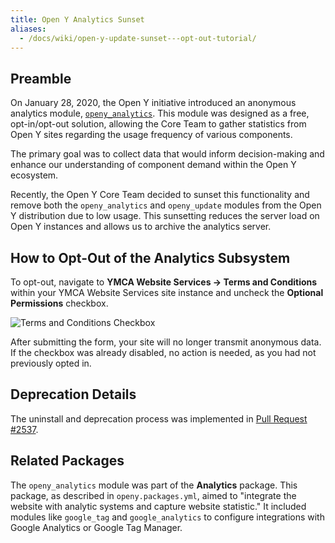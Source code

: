 ```yaml
---
title: Open Y Analytics Sunset
aliases:
  - /docs/wiki/open-y-update-sunset---opt-out-tutorial/
---
```


## Preamble

On January 28, 2020, the Open Y initiative introduced an anonymous analytics module, [`openy_analytics`](https://github.com/YCloudYUSA/yusaopeny/tree/9.x-2.x/modules/custom/openy_analytics). This module was designed as a free, opt-in/opt-out solution, allowing the Core Team to gather statistics from Open Y sites regarding the usage frequency of various components.

The primary goal was to collect data that would inform decision-making and enhance our understanding of component demand within the Open Y ecosystem.

Recently, the Open Y Core Team decided to sunset this functionality and remove both the `openy_analytics` and `openy_update` modules from the Open Y distribution due to low usage. This sunsetting reduces the server load on Open Y instances and allows us to archive the analytics server.

## How to Opt-Out of the Analytics Subsystem

To opt-out, navigate to **YMCA Website Services -> Terms and Conditions** within your YMCA Website Services site instance and uncheck the **Optional Permissions** checkbox.

![Terms and Conditions Checkbox](https://user-images.githubusercontent.com/563412/130236284-5979a4fe-289c-4ccc-9c18-059d17d143e8.png)

After submitting the form, your site will no longer transmit anonymous data. If the checkbox was already disabled, no action is needed, as you had not previously opted in.

## Deprecation Details

The uninstall and deprecation process was implemented in [Pull Request #2537](https://github.com/YCloudYUSA/yusaopeny/pull/2537).

## Related Packages

The `openy_analytics` module was part of the **Analytics** package. This package, as described in `openy.packages.yml`, aimed to "integrate the website with analytic systems and capture website statistic." It included modules like `google_tag` and `google_analytics` to configure integrations with Google Analytics or Google Tag Manager.
